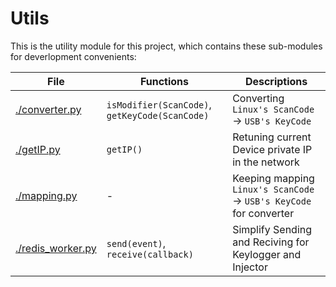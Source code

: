 # Utils
This is the utility module for this project, which contains these sub-modules for deverlopment convenients:

| File  | Functions | Descriptions |
| ------------- | ------------- | ------------- |
| [./converter.py](./converter.py)  | `isModifier(ScanCode)`, `getKeyCode(ScanCode)`  | Converting `Linux's ScanCode` -> `USB's KeyCode`  |
| [./getIP.py](./getIP.py)  | `getIP()`  | Retuning current Device private IP in the network  |
| [./mapping.py](./mapping.py)  | -  | Keeping mapping `Linux's ScanCode` -> `USB's KeyCode` for converter |
| [./redis_worker.py](./redis_worker.py)  | `send(event)`, `receive(callback)`  | Simplify Sending and Reciving for Keylogger and Injector  |